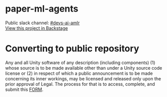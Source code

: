 # paper-ml-agents
Public slack channel: [#devs-ai-amlr](https://unity.slack.com/messages/C02BRPA0LC9/) <br/>
[View this project in Backstage](https://backstage.corp.unity3d.com/catalog/default/component/paper-ml-agents) <br/>
# Converting to public repository
Any and all Unity software of any description (including components) (1) whose source is to be made available other than under a Unity source code license or (2) in respect of which a public announcement is to be made concerning its inner workings, may be licensed and released only upon the prior approval of Legal.
The process for that is to access, complete, and submit this [FORM](https://docs.google.com/forms/d/e/1FAIpQLSe3H6PARLPIkWVjdB_zMvuIuIVtrqNiGlEt1yshkMCmCMirvA/viewform).
